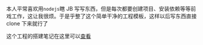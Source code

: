 本人平常喜欢用`nodejs`瞎 JB 写写东西，但是每次都要创建项目、安装依赖等等前戏工作，这让我很烦。于是乎整了这个简单干净的工程模板，这样以后写东西直接 clone 下来就行了

这个工程的搭建笔记在这里可以[查看](https://welives.github.io/blog/front-end/nodejs/%E6%90%AD%E5%BB%BAkoa%E5%B7%A5%E7%A8%8B.html)
